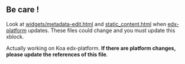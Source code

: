 ## Be care ! 

Look at [widgets/metadata-edit.html](https://github.com/edx/edx-platform/blob/open-release/koa.master/cms/templates/widgets/metadata-edit.html) and [static_content.html](https://github.com/edx/edx-platform/blob/open-release/koa.master/common/djangoapps/pipeline_mako/templates/static_content.html) when [edx-platform](https://github.com/edx/edx-platform/tree/open-release/koa.master) updates. These files could change and you must update this xblock.

Actually working on Koa edx-platform. **If there are platform changes, please update the references of this file**.